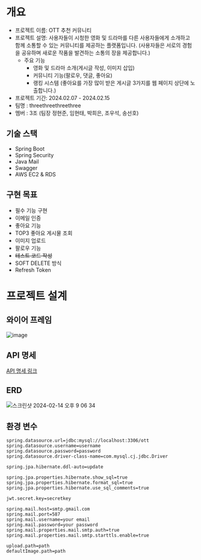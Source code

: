 # 개요

- 프로젝트 이름: OTT 추천 커뮤니티
- 프로젝트 설명: 사용자들이 시청한 영화 및 드라마를 다른 사용자들에게 소개하고 함께 소통할 수 있는 커뮤니티를 제공하는 플랫폼입니다. (사용자들은 서로의 경험을 공유하며 새로운 작품을 발견하는 소통의 장을 제공합니다.)
    - 주요 기능
        - 영화 및 드라마 소개(게시글 작성, 이미지 삽입)
        - 커뮤니티 기능(팔로우, 댓글, 좋아요)
        - 랭킹 시스템 (좋아요를 가장 많이 받은 게시글 3가지를 웹 페이지 상단에 노출합니다.)
- 프로젝트 기간: 2024.02.07 - 2024.02.15
- 팀명 : threethreethreethree
- 멤버 : 3조 (팀장 정현준, 임현태, 박희은, 조우석, 송선호)

## 기술 스택

- Spring Boot
- Spring Security
- Java Mail
- Swagger
- AWS EC2 & RDS

## 구현 목표

- 필수 기능 구현
- 이메일 인증
- 좋아요 기능
- TOP3 좋아요 게시물 조회
- 이미지 업로드
- 팔로우 기능
- ~~테스트 코드 작성~~
- SOFT DELETE 방식
- Refresh Token

# 프로젝트 설계

## 와이어 프레임

![image](https://github.com/threethreethreethree/OTT_Suggestion/assets/67190090/e5850fca-15d2-4f23-8dde-1de4ac72ee19)


## API 명세

[API 명세 링크](https://www.notion.so/d24c590d55e645bba7523e67051b4fd9?v=4ab5a98eaa7e47a3accfd35cd0113595&pvs=4)

## ERD

![스크린샷 2024-02-14 오후 9 06 34](https://github.com/threethreethreethree/OTT_Suggestion/assets/154495684/4303b419-c5e4-4d88-86f9-785c7e73c46d)


## 환경 변수
```
spring.datasource.url=jdbc:mysql://localhost:3306/ott
spring.datasource.username=username
spring.datasource.password=password
spring.datasource.driver-class-name=com.mysql.cj.jdbc.Driver

spring.jpa.hibernate.ddl-auto=update

spring.jpa.properties.hibernate.show_sql=true
spring.jpa.properties.hibernate.format_sql=true
spring.jpa.properties.hibernate.use_sql_comments=true

jwt.secret.key=secretkey

spring.mail.host=smtp.gmail.com
spring.mail.port=587
spring.mail.username=your email
spring.mail.password=your password
spring.mail.properties.mail.smtp.auth=true
spring.mail.properties.mail.smtp.starttls.enable=true

upload.path=path
defaultImage.path=path
```
